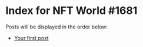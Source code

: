 # Index for NFT World #1681
Posts will be displayed in the order below:

- [Your first post](./001-first.md)

